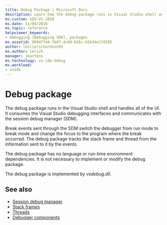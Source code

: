```yaml
---
title: Debug Package | Microsoft Docs
description: Learn how the debug package runs in Visual Studio shell and handles UI by consuming the debugging interfaces and communicating with the session debug manager.
ms.custom: SEO-VS-2020
ms.date: 11/04/2016
ms.topic: reference
helpviewer_keywords:
- debugging [Debugging SDK], packages
ms.assetid: 99947fd4-fb87-4c69-b26c-65634e17d285
author: leslierichardson95
ms.author: lerich
manager: jmartens
ms.technology: vs-ide-debug
ms.workload:
- vssdk
---
```

# Debug package
The debug package runs in the Visual Studio shell and handles all of the UI. It consumes the Visual Studio debugging interfaces and communicates with the session debug manager (SDM).

 Break events sent through the SDM switch the debugger from run mode to break mode and change the focus to the program where the break occurred. The debug package tracks the stack frame and thread from the information sent to it by the events.

 The debug package has no language or run-time environment dependencies. It is not necessary to implement or modify the debug package.

 The debug package is implemented by *vsdebug.dll*.

## See also
- [Session debug manager](../../extensibility/debugger/session-debug-manager.md)
- [Stack frames](../../extensibility/debugger/stack-frames.md)
- [Threads](../../extensibility/debugger/threads.md)
- [Debugger components](../../extensibility/debugger/debugger-components.md)

